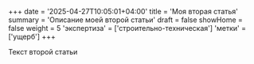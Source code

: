 +++
date = '2025-04-27T10:05:01+04:00'
title = 'Моя вторая статья'
summary = 'Описание моей второй статьи'
draft = false
showHome = false
weight = 5
'экспертиза' = ['строительно-техническая']
'метки' = ['ущерб']
+++

Текст второй статьи
